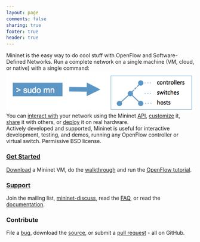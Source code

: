 ```yaml
---
layout: page
comments: false
sharing: true
footer: true
header: true
---
```

<div class="frontpageparagraph">
Mininet is the easy way to do cool stuff with OpenFlow and Software-Defined Networks.
Run a complete network on a single machine (VM, cloud, or native) with a single command:
</div>

<div class="frontpagediagram">
<img src="images/frontpage_diagram.png">
</div>

<div class="frontpageparagraph">
You can <a href="sample-workflow#Interacting_with_a_Network">interact with</a>
your network using the Mininet
<a href="/api/hierarchy.html">API</a>,
<a href="sample-workflow#customizing-a-network">customize</a> it,
<a href="sample-workflow#sharing-a-network">share</a> it with others,
or
<a href="sample-workflow#running-on-hardware">deploy</a>
 it on real hardware.
</div>

<div class="frontpageparagraph">
Actively developed and supported, Mininet is useful for interactive development, testing, and demos, running any OpenFlow controller or virtual switch.  Permissive BSD license.
</div>

<div class="frontpagebutton">
<div class="buttontitle"><h3><a href="download">Get Started</a></h3></div>
<div class="buttontext">
<p>
<!-- No video yet!
Watch the intro video,
-->
<a href="download">Download</a> a Mininet VM,
do the <a href="walkthrough" title="Walkthrough">walkthrough</a>
and run the <a href="http://www.openflow.org/wk/index.php/OpenFlow_Tutorial" title="Title">OpenFlow tutorial</a>.
</p>
</div>
</div>

<div class="frontpagebutton">
<div class="buttontitle"><h3><a href="support">Support</a></h3></div>
<div class="buttontext">
<p>
Join the mailing list, <a href="https://mailman.stanford.edu/mailman/alt/members?list=mininet-discuss">mininet-discuss</a>, read the
<a href="https://github.com/mininet/mininet/wiki/FAQ">FAQ</a>, or read the
<a href="https://github.com/mininet/mininet/wiki/Documentation">documentation</a>.
</p>
</div>
</div>

<div class="frontpagebutton">
<div class="buttontitle"><h3>Contribute</h3></div>
<div class="buttontext">
<p>
File a <a href="https://github.com/mininet/mininet/issues?milestone=1&state=open">bug</a>, download the <a href="https://github.com/mininet/mininet">source</a>, or submit a <a href="https://github.com/mininet/mininet/pulls">pull request</a> - all on GitHub.
</p>
</div>
</div>
